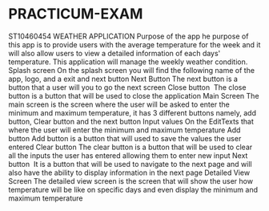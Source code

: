 # PRACTICUM-EXAM
ST10460454
WEATHER APPLICATION
Purpose of the app​
he purpose of this app is to provide users with the average temperature for the week and it will also allow users to view a detailed information of each days' temperature. This application will manage the weekly weather condition.​
Splash screen​
On the splash screen you will find the following name of the app, logo, and a exit and next button 
Next Button​
The next button is a button that a user will you to go the next screen 
Close button 
The close button is a button that will be used to close the application 
Main Screen
The main screen is the screen where the user will be asked to enter the minimum and maximum temperature, it has 3 different buttons namely, add button, Clear button and the next button
Input values
On the EditTexts that where the user will enter the minimum and maximum temperature
Add button
Add button is a button that will used to save the values the user entered 
Clear button
The clear button is  a button that will be used to clear all the inputs the user has entered allowing them to enter new input
Next button 
It is a button that will be used to navigate to the next page and will also have the ability to display information in the next page
Detailed View Screen
The detailed view screen is the screen that will show the user how temperature will be like on specific days and even display the minimum and maximum temperature
